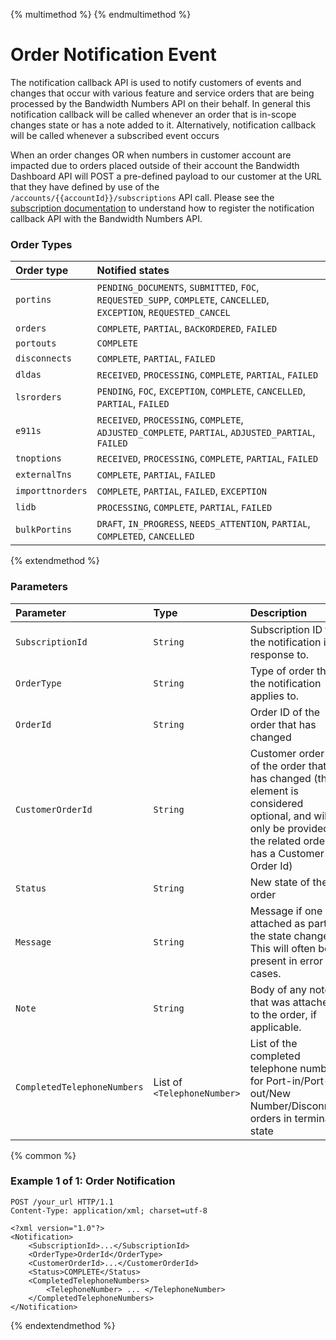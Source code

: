 {% multimethod %}
{% endmultimethod %}

# Order Notification Event

The notification callback API is used to notify customers of events and changes that occur with various feature and service orders that are being processed by the Bandwidth Numbers API on their behalf. In general this notification callback will be called whenever an order that is in-scope changes state or has a note added to it. Alternatively, notification callback will be called whenever a subscribed event occurs

When an order changes OR when numbers in customer account are impacted due to orders placed outside of their account the Bandwidth Dashboard API will POST a pre-defined payload to our customer at the URL that they have defined by use of the `/accounts/{{accountId}}/subscriptions` API call. Please see the [subscription documentation](../../account/subscriptions/about.md) to understand how to register the notification callback API with the Bandwidth Numbers API.

### Order Types

| Order type       | Notified states                                                                                                     |
|:-----------------|:--------------------------------------------------------------------------------------------------------------------|
| `portins`        | `PENDING_DOCUMENTS`, `SUBMITTED`, `FOC`, `REQUESTED_SUPP`, `COMPLETE`, `CANCELLED`, `EXCEPTION`, `REQUESTED_CANCEL` |
| `orders`         | `COMPLETE`, `PARTIAL`, `BACKORDERED`, `FAILED`                                                                      |
| `portouts`       | `COMPLETE`                                                                                                          |
| `disconnects`    | `COMPLETE`, `PARTIAL`, `FAILED`                                                                                     |
| `dldas`          | `RECEIVED`, `PROCESSING`, `COMPLETE`, `PARTIAL`, `FAILED`                                                           |
| `lsrorders`      | `PENDING`, `FOC`, `EXCEPTION`, `COMPLETE`, `CANCELLED`, `PARTIAL`, `FAILED`                                         |
| `e911s`          | `RECEIVED`, `PROCESSING`, `COMPLETE`, `ADJUSTED_COMPLETE`, `PARTIAL`, `ADJUSTED_PARTIAL`, `FAILED`                  |
| `tnoptions`      | `RECEIVED`, `PROCESSING`, `COMPLETE`, `PARTIAL`, `FAILED`                                                           |
| `externalTns`    | `COMPLETE`, `PARTIAL`, `FAILED`                                                                                     |
| `importtnorders` | `COMPLETE`, `PARTIAL`, `FAILED`, `EXCEPTION`                                                                        |
| `lidb`           | `PROCESSING`, `COMPLETE`, `PARTIAL`, `FAILED`                                                                       |
| `bulkPortins`    | `DRAFT`, `IN_PROGRESS`, `NEEDS_ATTENTION`, `PARTIAL`, `COMPLETED`, `CANCELLED`                                      |

{% extendmethod %}


### Parameters

| Parameter                   | Type                        | Description                                                                                                                                                  |
|:----------------------------|:----------------------------|:-------------------------------------------------------------------------------------------------------------------------------------------------------------|
| `SubscriptionId`            | `String`                    | Subscription ID that the notification is in response to.                                                                                                     |
| `OrderType`                 | `String`                    | Type of order that the notification applies to.                                                                                                              |
| `OrderId`                   | `String`                    | Order ID of the order that has changed                                                                                                                       |
| `CustomerOrderId`           | `String`                    | Customer order ID of the order that has changed (the element is considered optional, and will only be provided if the related order has a Customer Order Id) |
| `Status`                    | `String`                    | New state of the order                                                                                                                                       |
| `Message`                   | `String`                    | Message if one was attached as part of the state change. This will often be present in error cases.                                                          |
| `Note`                      | `String`                    | Body of any note that was attached to the order, if applicable.                                                                                              |
| `CompletedTelephoneNumbers` | List of `<TelephoneNumber>` | List of the completed telephone numbers for Port-in/Port-out/New Number/Disconnect orders in terminal state                                                  |

{% common %}
### Example 1 of 1: Order Notification

```http
POST /your_url HTTP/1.1
Content-Type: application/xml; charset=utf-8

<?xml version="1.0"?>
<Notification>
    <SubscriptionId>...</SubscriptionId>
    <OrderType>OrderId</OrderType>
    <CustomerOrderId>...</CustomerOrderId>
    <Status>COMPLETE</Status>
    <CompletedTelephoneNumbers>
        <TelephoneNumber> ... </TelephoneNumber>
    </CompletedTelephoneNumbers>
</Notification>
```

{% endextendmethod %}
